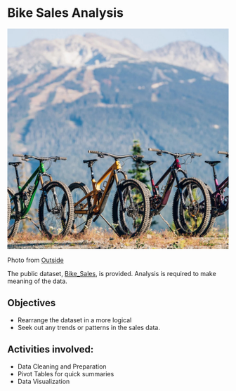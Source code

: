 # Bike Sales Analysis

![Mountain Bikes](mountain_bikes.jpg)

Photo from [Outside](https://outsideonline.com)

The public dataset, [Bike_Sales](https://github.com/Kingston257/Bike-Sales-Analysis/blob/main/Bike_Sales_Raw.csv), is provided.
Analysis is required to make meaning of the data.

## Objectives
- Rearrange the dataset in a more logical
- Seek out any trends or patterns in the sales data.

## Activities involved:
- Data Cleaning and Preparation
- Pivot Tables for quick summaries
- Data Visualization
